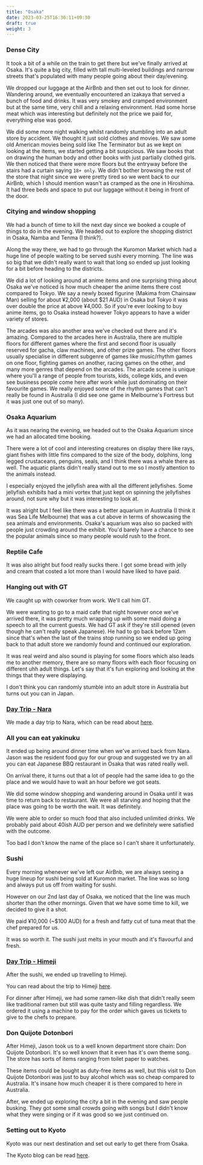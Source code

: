 ```yaml
---
title: "Osaka"
date: 2023-03-25T16:30:11+09:30
draft: true
weight: 3
---
```

### Dense City
It took a bit of a while on the train to get there but we've finally arrived at Osaka. It's quite a big city, filled with tall multi-leveled buildings and narrow streets that's populated with many people going about their day/evening.

We dropped our luggage at the AirBnb and then set out to look for dinner. Wandering around, we eventually encountered an izakaya that served a bunch of food and drinks. It was very smokey and cramped environment but at the same time, very chill and a relaxing environment. Had some horse meat which was interesting but definitely not the price we paid for, everything else was good.

We did some more night walking whilst randomly stumbling into an adult store by accident. We thought it just sold clothes and movies. We saw some old American movies being sold like The Terminator but as we kept on looking at the items, we started getting a bit suspicious. We saw books that on drawing the human body and other books with just partially clothed girls. We then noticed that there were more floors but the entryway before the stairs had a curtain saying `18+ only`. We didn't bother browsing the rest of the store that night since we were pretty tired so we went back to our AirBnb, which I should mention wasn't as cramped as the one in Hiroshima. It had three beds and space to put our luggage without it being in front of the door.

### Citying and window shopping
We had a bunch of time to kill the next day since we booked a couple of things to do in the evening. We headed out to explore the shopping district in Osaka, Namba and Tenma (I think?).

Along the way there, we had to go through the Kuromon Market which had a huge line of people waiting to be served sushi every morning. The line was so big that we didn't really want to wait that long so ended up just looking for a bit before heading to the districts.

We did a lot of looking around at anime items and one surprising thing about Osaka we've noticed is how much cheaper the anime items there cost compared to Tokyo. We say a newly boxed figurine (Makima from Chainsaw Man) selling for about ¥2,000 (about $21 AUD) in Osaka but Tokyo it was over double the price at above ¥4,000. So if you're ever looking to buy anime items, go to Osaka instead however Tokyo appears to have a wider variety of stores.

The arcades was also another area we've checked out there and it's amazing. Compared to the arcades here in Australia, there are multiple floors for different games where the first and second floor is usually reserved for gacha, claw machines, and other prize games. The other floors usually specialise in different subgenre of games like music/rhythm games on one floor, fighting games on another, racing games on the other, and many more genres that depend on the arcades. The arcade scene is unique where you'll a range of people from tourists, kids, college kids, and even see business people come here after work while just dominating on their favourite games. We really enjoyed some of the rhythm games that can't really be found in Australia (I did see one game in Melbourne's Fortress but it was just one out of so many).

### Osaka Aquarium
As it was nearing the evening, we headed out to the Osaka Aquarium since we had an allocated time booking. 

There were a lot of cool and interesting creatures on display there like rays, giant fishes with little fins compared to the size of the body, dolphins, long legged crustaceans, penguins, seals, and I think there was a whale there as well. The aquatic plants didn't really stand out to me so I mostly attention to the animals instead.

I especially enjoyed the jellyfish area with all the different jellyfishes. Some jellyfish exhibits had a mini vortex that just kept on spinning the jellyfishes around, not sure why but it was interesting to look at.

It was alright but I feel like there was a better aquarium in Australia (I think it was Sea Life Melbourne) that was a cut above in terms of showcasing the sea animals and environments. Osaka's aquarium was also so packed with people just crowding around the exhibit. You'd barely have a chance to see the popular animals since so many people would rush to the front.

### Reptile Cafe
It was also alright but food really sucks there. I got some bread with jelly and cream that costed a lot more than I would have liked to have paid.

### Hanging out with GT
We caught up with coworker from work. We'll call him GT.

We were wanting to go to a maid cafe that night however once we've arrived there, it was pretty much wrapping up with some maid doing a speech to all the current guests. We had GT ask if they're still opened (even though he can't really speak Japanese). He had to go back before 12am since that's when the last of the trains stop running so we ended up going back to that adult store we randomly found and continued our exploration.

It was real weird and also sound is playing for some floors which also leads me to another memory, there are so many floors with each floor focusing on different uhh adult things. Let's say that it's fun exploring and looking at the things that they were displaying.

I don't think you can randomly stumble into an adult store in Australia but turns out you can in Japan.

### [Day Trip - Nara](../nara/)
We made a day trip to Nara, which can be read about [here](../nara/).

### All you can eat yakinuku
It ended up being around dinner time when we've arrived back from Nara. Jason was the resident food guy for our group and suggested we try an all you can eat Japanese BBQ restaurant in Osaka that was rated really well.

On arrival there, it turns out that a lot of people had the same idea to go the place and we would have to wait an hour before we got seats.

We did some window shopping and wandering around in Osaka until it was time to return back to restaurant. We were all starving and hoping that the place was going to be worth the wait. It was definitely.

We were able to order so much food that also included unlimited drinks. We probably paid about 40ish AUD per person and we definitely were satisfied with the outcome.

Too bad I don't know the name of the place so I can't share it unfortunately.

### Sushi

Every morning whenever we've left our AirBnb, we are always seeing a huge lineup for sushi being sold at Kuromon market. The line was so long and always put us off from waiting for sushi.

However on our 2nd last day of Osaka, we noticed that the line was much shorter than the other mornings. Given that we have some time to kill, we decided to give it a shot.

We paid ¥10,000 (~$100 AUD) for a fresh and fatty cut of tuna meat that the chef prepared for us.

It was so worth it. The sushi just melts in your mouth and it's flavourful and fresh.

### [Day Trip - Himeji](../himeji/)

After the sushi, we ended up travelling to Himeji.

You can read about the trip to Himeji [here](../himeji/).

For dinner after Himeji, we had some ramen-like dish that didn't really seem like traditional ramen but still was quite tasty and filling regardless. We ordered it using a machine to pay for the order which gaves us tickets to give to the chefs to prepare.

### Don Quijote Dotonbori

After Himeji, Jason took us to a well known department store chain: Don Quijote Dotonbori. It's so well known that it even has it's own theme song. The store has sorts of items ranging from toilet paper to watches.

These items could be bought as duty-free items as well, but this visit to Don Quijote Dotonbori was just to buy alcohol which was so cheap compared to Australia. It's insane how much cheaper it is there compared to here in Australia.

After, we ended up exploring the city a bit in the evening and saw people busking. They got some small crowds going with songs but I didn't know what they were singing or if it was good so we just continued on.

### Setting out to Kyoto

Kyoto was our next destination and set out early to get there from Osaka.

The Kyoto blog can be read [here](../kyoto/).
